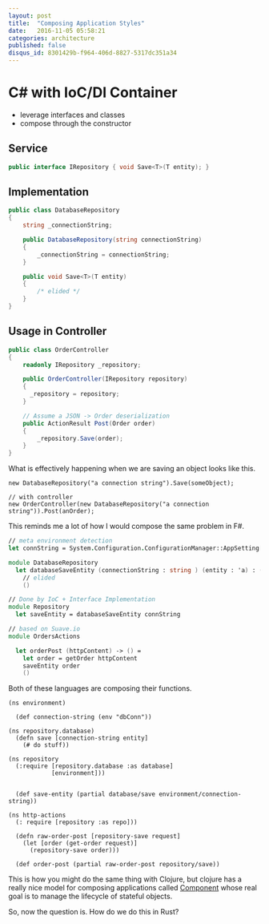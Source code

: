 ```yaml
---
layout: post
title:  "Composing Application Styles"
date:   2016-11-05 05:58:21
categories: architecture
published: false
disqus_id: 8301429b-f964-406d-8827-5317dc351a34
---
```


# C# with IoC/DI Container

- leverage interfaces and classes
- compose through the constructor

## Service
```csharp
public interface IRepository { void Save<T>(T entity); }
```

## Implementation
```csharp
public class DatabaseRepository
{
    string _connectionString;

    public DatabaseRepository(string connectionString)
    {
        _connectionString = connectionString;
    }

    public void Save<T>(T entity)
    {
        /* elided */
    }
}
```

## Usage in Controller

```csharp
public class OrderController
{
    readonly IRepository _repository;

    public OrderController(IRepository repository)
    {
      _repository = repository;
    }

    // Assume a JSON -> Order deserialization
    public ActionResult Post(Order order)
    {
        _repository.Save(order);
    }
}
```

What is effectively happening when we are saving an object looks like this.

```
new DatabaseRepository("a connection string").Save(someObject);

// with controller
new OrderController(new DatabaseRepository("a connection string")).Post(anOrder);
```

This reminds me a lot of how I would compose the same problem in F#.

```fsharp
// meta environment detection
let connString = System.Configuration.ConfigurationManager::AppSetting["dbconn"];

module DatabaseRepository
  let databaseSaveEntity (connectionString : string ) (entity : 'a) : () =
    // elided
    ()

// Done by IoC + Interface Implementation
module Repository
  let saveEntity = databaseSaveEntity connString

// based on Suave.io
module OrdersActions

  let orderPost (httpContent) -> () =
    let order = getOrder httpContent
    saveEntity order
    ()
```

Both of these languages are composing their functions.

```
(ns environment)

  (def connection-string (env "dbConn"))

(ns repository.database)
  (defn save [connection-string entity]
    (# do stuff))

(ns repository
  (:require [repository.database :as database]
            [environment]))


  (def save-entity (partial database/save environment/connection-string))

(ns http-actions
  (: require [repository :as repo]))

  (defn raw-order-post [repository-save request]
    (let [order (get-order request)]
      (repository-save order)))

  (def order-post (partial raw-order-post repository/save))
```

This is how you might do the same thing with Clojure, but clojure has a really
nice model for composing applications called [Component](https://github.com/stuartsierra/component)
whose real goal is to manage the lifecycle of stateful objects.

So, now the question is. How do we do this in Rust?
